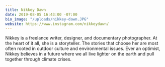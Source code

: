 ```yaml
---
title: Nikkey Dawn
date: 2019-08-05 16:43:00 -07:00
bio_image: "/uploads/nikkey-dawn.JPG"
website: https://www.instagram.com/nikkeydawn/
---
```


Nikkey is a freelance writer, designer, and documentary photographer. At the heart of it all, she is a storyteller. The stories that choose her are most often rooted in outdoor culture and environmental issues. Ever an optimist, Nikkey believes in a future where we all live lighter on the earth and pull together through climate crises.